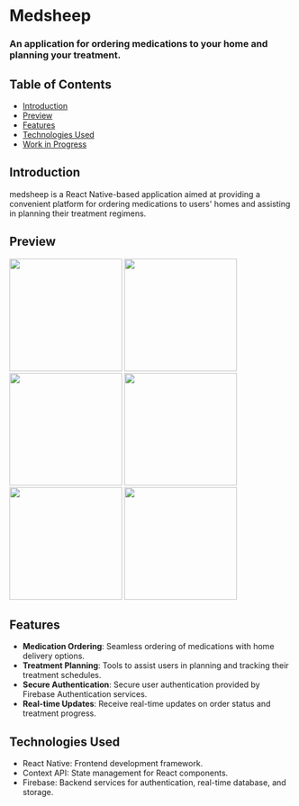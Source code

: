 # Medsheep

### An application for ordering medications to your home and planning your treatment.

## Table of Contents
- [Introduction](#introduction)
- [Preview](#preview)
- [Features](#features)
- [Technologies Used](#technologies-used)
- [Work in Progress](#work-in-progress)

## Introduction
medsheep is a React Native-based application aimed at providing a convenient platform for ordering medications to users' homes and assisting in planning their treatment regimens.

## Preview
<div>
  <img src='https://github.com/lukasgola/myportfolio/blob/main/src/assets/m-s1.png?raw=true' width=200 />
  <img src='https://github.com/lukasgola/myportfolio/blob/main/src/assets/m-s2.png?raw=true' width=200 />
  <img src='https://github.com/lukasgola/myportfolio/blob/main/src/assets/m-s3.png?raw=true' width=200 />
  <img src='https://github.com/lukasgola/myportfolio/blob/main/src/assets/m-s4.png?raw=true' width=200 />
  <img src='https://github.com/lukasgola/myportfolio/blob/main/src/assets/m-s5.png?raw=true' width=200 />
  <img src='https://github.com/lukasgola/myportfolio/blob/main/src/assets/m-s7.png?raw=true' width=200 />
</div>

## Features
- **Medication Ordering**: Seamless ordering of medications with home delivery options.
- **Treatment Planning**: Tools to assist users in planning and tracking their treatment schedules.
- **Secure Authentication**: Secure user authentication provided by Firebase Authentication services.
- **Real-time Updates**: Receive real-time updates on order status and treatment progress.

## Technologies Used
- React Native: Frontend development framework.
- Context API: State management for React components.
- Firebase: Backend services for authentication, real-time database, and storage.
